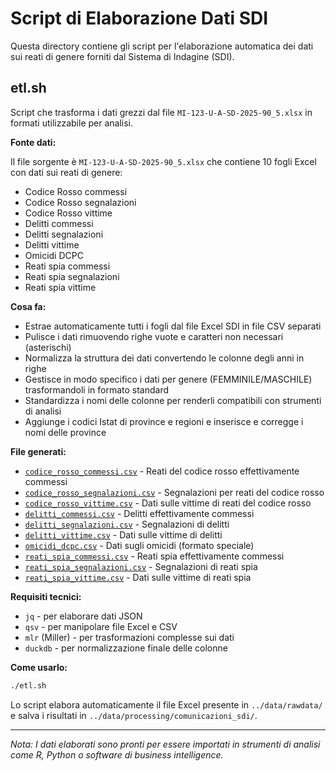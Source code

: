 # Script di Elaborazione Dati SDI

Questa directory contiene gli script per l'elaborazione automatica dei dati sui reati di genere forniti dal Sistema di Indagine (SDI).

## etl.sh

Script che trasforma i dati grezzi dal file `MI-123-U-A-SD-2025-90_5.xlsx` in formati utilizzabile per analisi.

**Fonte dati:**

Il file sorgente è `MI-123-U-A-SD-2025-90_5.xlsx` che contiene 10 fogli Excel con dati sui reati di genere:

- Codice Rosso commessi
- Codice Rosso segnalazioni
- Codice Rosso vittime
- Delitti commessi
- Delitti segnalazioni
- Delitti vittime
- Omicidi DCPC
- Reati spia commessi
- Reati spia segnalazioni
- Reati spia vittime

**Cosa fa:**

- Estrae automaticamente tutti i fogli dal file Excel SDI in file CSV separati
- Pulisce i dati rimuovendo righe vuote e caratteri non necessari (asterischi)
- Normalizza la struttura dei dati convertendo le colonne degli anni in righe
- Gestisce in modo specifico i dati per genere (FEMMINILE/MASCHILE) trasformandoli in formato standard
- Standardizza i nomi delle colonne per renderli compatibili con strumenti di analisi
- Aggiunge i codici Istat di province e regioni e inserisce e corregge i nomi delle province

**File generati:**

- [`codice_rosso_commessi.csv`](../data/processing/comunicazioni_sdi/codice_rosso_commessi.csv) - Reati del codice rosso effettivamente commessi
- [`codice_rosso_segnalazioni.csv`](../data/processing/comunicazioni_sdi/codice_rosso_segnalazioni.csv) - Segnalazioni per reati del codice rosso
- [`codice_rosso_vittime.csv`](../data/processing/comunicazioni_sdi/codice_rosso_vittime.csv) - Dati sulle vittime di reati del codice rosso
- [`delitti_commessi.csv`](../data/processing/comunicazioni_sdi/delitti_commessi.csv) - Delitti effettivamente commessi
- [`delitti_segnalazioni.csv`](../data/processing/comunicazioni_sdi/delitti_segnalazioni.csv) - Segnalazioni di delitti
- [`delitti_vittime.csv`](../data/processing/comunicazioni_sdi/delitti_vittime.csv) - Dati sulle vittime di delitti
- [`omicidi_dcpc.csv`](../data/processing/comunicazioni_sdi/omicidi_dcpc.csv) - Dati sugli omicidi (formato speciale)
- [`reati_spia_commessi.csv`](../data/processing/comunicazioni_sdi/reati_spia_commessi.csv) - Reati spia effettivamente commessi
- [`reati_spia_segnalazioni.csv`](../data/processing/comunicazioni_sdi/reati_spia_segnalazioni.csv) - Segnalazioni di reati spia
- [`reati_spia_vittime.csv`](../data/processing/comunicazioni_sdi/reati_spia_vittime.csv) - Dati sulle vittime di reati spia

**Requisiti tecnici:**

- `jq` - per elaborare dati JSON
- `qsv` - per manipolare file Excel e CSV
- `mlr` (Miller) - per trasformazioni complesse sui dati
- `duckdb` - per normalizzazione finale delle colonne

**Come usarlo:**

```bash
./etl.sh
```

Lo script elabora automaticamente il file Excel presente in `../data/rawdata/` e salva i risultati in `../data/processing/comunicazioni_sdi/`.

---

*Nota: I dati elaborati sono pronti per essere importati in strumenti di analisi come R, Python o software di business intelligence.*
